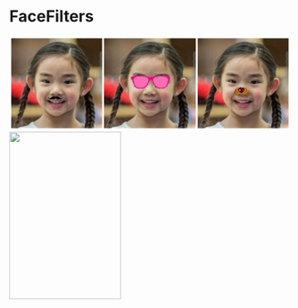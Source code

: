 # FaceFilters
![output image](Output/Output.jpg)
<img src="Output/outputGIF.gif" width="200" height="300">

